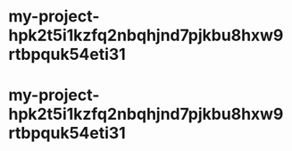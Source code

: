 # my-project-hpk2t5i1kzfq2nbqhjnd7pjkbu8hxw9rtbpquk54eti31
# my-project-hpk2t5i1kzfq2nbqhjnd7pjkbu8hxw9rtbpquk54eti31
